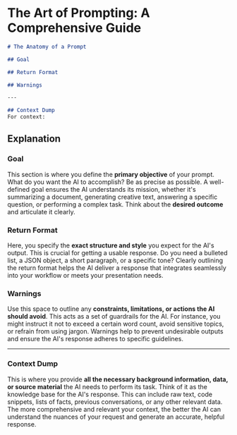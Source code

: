 # The Art of Prompting: A Comprehensive Guide

```md
# The Anatomy of a Prompt

## Goal

## Return Format

## Warnings

---

## Context Dump
For context:
```

## Explanation

### Goal

This section is where you define the **primary objective** of your prompt. What do you want the AI to accomplish? Be as precise as possible. A well-defined goal ensures the AI understands its mission, whether it's summarizing a document, generating creative text, answering a specific question, or performing a complex task. Think about the **desired outcome** and articulate it clearly.

### Return Format

Here, you specify the **exact structure and style** you expect for the AI's output. This is crucial for getting a usable response. Do you need a bulleted list, a JSON object, a short paragraph, or a specific tone? Clearly outlining the return format helps the AI deliver a response that integrates seamlessly into your workflow or meets your presentation needs.

### Warnings

Use this space to outline any **constraints, limitations, or actions the AI should avoid**. This acts as a set of guardrails for the AI. For instance, you might instruct it not to exceed a certain word count, avoid sensitive topics, or refrain from using jargon. Warnings help to prevent undesirable outputs and ensure the AI's response adheres to specific guidelines.

---

### Context Dump

This is where you provide **all the necessary background information, data, or source material** the AI needs to perform its task. Think of it as the knowledge base for the AI's response. This can include raw text, code snippets, lists of facts, previous conversations, or any other relevant data. The more comprehensive and relevant your context, the better the AI can understand the nuances of your request and generate an accurate, helpful response.
